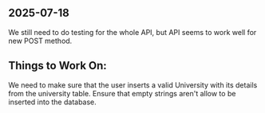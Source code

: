 ## 2025-07-18

We still need to do testing for the whole API, but API seems to work well for new POST method. 
## Things to Work On:
We need to make sure that the user inserts a valid University with its details from the university table.
Ensure that empty strings aren't allow to be inserted into the database.
